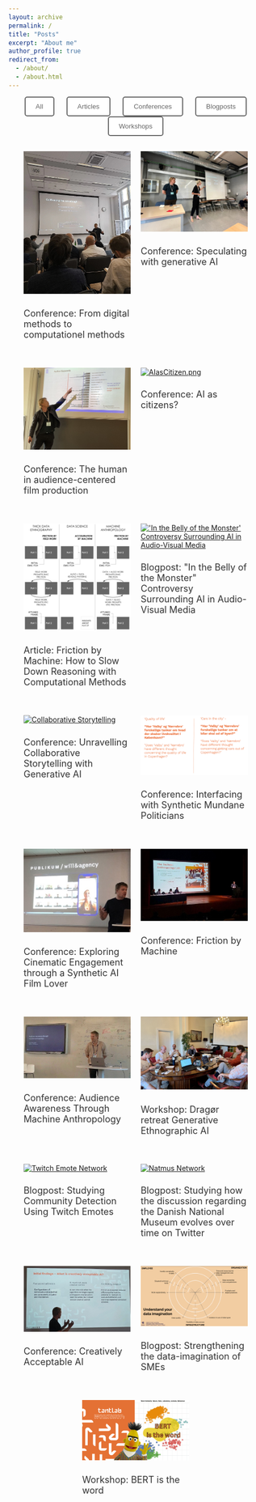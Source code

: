 ```yaml
---
layout: archive
permalink: /
title: "Posts"
excerpt: "About me"
author_profile: true
redirect_from: 
  - /about/
  - /about.html
---
```

<meta property="og:title" content="Johan Irving Søltoft" />
<meta property="og:type" content="website" />
<meta property="og:url" content="https://johansoltoft.github.io/" />
<meta property="og:image" content="https://johansoltoft.github.io/images/Bellyofthemonster.gif" />
<meta property="og:description" content="Blog" />

<style>
  /* Base styles for all devices */
  .container, .site-content {
    width: 100%;
    max-width: 100% !important;
    display: flex;
    flex-wrap: wrap;
    justify-content: space-around;
    margin: 0;
    padding: 0 20px; /* Optional: Add some padding */
    box-sizing: border-box;
  }

  .responsive-div {
    flex: 1 1 50%;
    max-width: 50%;
    box-sizing: border-box;
    padding: 10px;
    margin-bottom: 20px;
  }

  .large-div {
    flex: 1 1 100%;
    max-width: 100%;
    box-sizing: border-box;
    padding: 10px;
    margin-bottom: 20px;
  }

  .small-image {
    width: 50%;
    height: auto;
    display: block;
    margin: 0 auto 20px auto; /* Center align the image and add bottom margin */
  }

  img {
    width: 100%;
    height: auto;
  }

  h2 {
    font-size: 18px;
    font-weight: normal;
    color: #333;
  }

  /* Styles for devices with a max-width of 768px (tablets and mobile phones) */
  @media (max-width: 768px) {
    .responsive-div, .large-div {
      flex: 1 1 100%;
      max-width: 100%;
    }

    h2 {
      font-size: 16px;
    }

    .small-image {
      width: 75%; /* Make the image larger on smaller screens */
    }
  }

  /* Styles for the filter buttons */
  .filter-buttons {
    text-align: center;
    margin-bottom: 20px;
    font-family: Helvetica, Arial, sans-serif;
  }

  .filter-button {
    padding: 10px 20px;
    margin: 0 10px;
    cursor: pointer;
    background-color: white;
    color: #666666;
    border: 2px solid #666666;
    border-radius: 5px;
    font-family: Helvetica, Arial, sans-serif;
    transition: background-color 0.3s, color 0.3s;
  }

  .filter-button:hover {
    background-color: #666666;
    color: white;
  }
</style>

<div class="filter-buttons">
  <button class="filter-button" onclick="filterPosts('All')">All</button>
  <button class="filter-button" onclick="filterPosts('Article')">Articles</button>
  <button class="filter-button" onclick="filterPosts('Conference')">Conferences</button>
  <button class="filter-button" onclick="filterPosts('Blogpost')">Blogposts</button>
  <button class="filter-button" onclick="filterPosts('Workshop')">Workshops</button>
</div>

<div class="container">
  <div class="responsive-div post" data-category="Conference">
    <a href="https://johansoltoft.github.io/publications/2023-01-10-workshop-title-number-17.md/">
      <img src="/images/ISA-1.JPG" alt="ISA">
    </a>
    <h2>Conference: From digital methods to computationel methods</h2>
  </div>

  <div class="responsive-div post" data-category="Conference">
    <a href="https://johansoltoft.github.io/publications/2009-10-01-paper-title-number-15.md/">
      <img src="/images/EASA2024.jpg" alt="EASA">
    </a>
    <h2>Conference: Speculating with generative AI</h2>
  </div>

  <div class="responsive-div post" data-category="Conference">
    <a href="https://johansoltoft.github.io/publications/2009-10-01-paper-title-number-14.md/">
      <img src="/images/EASTS4s.jpg" alt="EASST/4s">
    </a>
    <h2>Conference: The human in audience-centered film production</h2>
  </div>

  <div class="responsive-div post" data-category="Conference">
    <a href="https://johansoltoft.github.io/publications/2015-10-01-paper-title-number-11.md/">
      <img src="/images/AIasCitizen.png" alt="AIasCitizen.png">
    </a>
    <h2>Conference: AI as citizens?</h2>
  </div>

  <div class="responsive-div post" data-category="Article">
    <a href="https://johansoltoft.github.io/publications/2010-10-01-paper-title-number-2.md/">
      <img src="/images/EPIC-computationelANTRO.png" alt="Diagram Computational Anthropology">
    </a>
    <h2>Article: Friction by Machine: How to Slow Down Reasoning with Computational Methods</h2>
  </div>

  <div class="responsive-div post" data-category="Blogpost">
    <a href="https://johansoltoft.github.io/publications/2015-10-01-paper-title-number-4.md/">
      <img src="/images/Bellyofthemonster.gif" alt="'In the Belly of the Monster' Controversy Surrounding AI in Audio-Visual Media">
    </a>
    <h2>Blogpost: "In the Belly of the Monster" Controversy Surrounding AI in Audio-Visual Media</h2>
  </div>

  <div class="responsive-div post" data-category="Conference">
    <a href="https://johansoltoft.github.io/talks/2012-03-01-talk-9">
      <img src="/images/D&D.png" alt="Collaborative Storytelling">
    </a>
    <h2>Conference: Unravelling Collaborative Storytelling with Generative AI</h2>
  </div>

  <div class="responsive-div post" data-category="Conference">
    <a href="https://johansoltoft.github.io/talks/2012-03-01-talk-7">
      <img src="/images/Syn-politicans.png" alt="Synthetic Politicians">
    </a>
    <h2>Conference: Interfacing with Synthetic Mundane Politicians</h2>
  </div>

  <div class="responsive-div post" data-category="Conference">
    <a href="https://johansoltoft.github.io/talks/2012-03-01-talk-10">
      <img src="/images/MASSHINE-syn.jpg" alt="SyntheticFiLM">
    </a>
    <h2>Conference: Exploring Cinematic Engagement through a Synthetic AI Film Lover</h2>
  </div>

  <div class="responsive-div post" data-category="Conference">
    <a href="https://johansoltoft.github.io/talks/2012-03-01-talk-1">
      <img src="/images/Epic2-646.jpg" alt="Conference">
    </a>
    <h2>Conference: Friction by Machine</h2>
  </div>

  <div class="responsive-div post" data-category="Conference">
    <a href="https://johansoltoft.github.io/talks/2014-02-01-talk-2">
      <img src="/images/EPIC1.jpg" alt="Epic10">
    </a>
    <h2>Conference: Audience Awareness Through Machine Anthropology</h2>
  </div>

  <div class="responsive-div post" data-category="Workshop">
    <a href="https://johansoltoft.github.io/publications/2009-10-01-paper-title-number-6.md/">
      <img src="/images/MASSHINE-retreat1.jpg" alt="Dragør retreat Generative Ethnographic AI">
    </a>
    <h2>Workshop: Dragør retreat Generative Ethnographic AI</h2>
  </div>

  <div class="responsive-div post" data-category="Blogpost">
    <a href="https://johansoltoft.github.io/publications/2015-10-01-paper-title-number-3.md/">
      <img src="/images/twitchnetwork.png" alt="Twitch Emote Network">
    </a>
    <h2>Blogpost: Studying Community Detection Using Twitch Emotes</h2>
  </div>

  <div class="responsive-div post" data-category="Blogpost">
    <a href="https://johansoltoft.github.io/publications/2015-10-01-paper-title-number-5.md/">
      <img src="/images/a1a4033a-e5ea-494a-a06f-7b8bde5c1a81.gif" alt="Natmus Network">
    </a>
    <h2>Blogpost: Studying how the discussion regarding the Danish National Museum evolves over time on Twitter</h2>
  </div>

  <div class="responsive-div post" data-category="Conference">
    <a href="https://johansoltoft.github.io/talks/2014-03-01-talk-3">
      <img src="/images/NordicSTS.jpg" alt="NordicSTS">
    </a>
    <h2>Conference: Creatively Acceptable AI</h2>
  </div>

  <div class="responsive-div post" data-category="Blogpost">
    <a href="https://johansoltoft.github.io/publications/2009-10-01-paper-title-number-1.md/">
      <img src="/images/dataimaga.png" alt="Data Imagination Diagram">
    </a>
    <h2>Blogpost: Strengthening the data-imagination of SMEs</h2>
  </div>

  <div class="responsive-div post" data-category="Workshop">
    <a href="https://johansoltoft.github.io/talks/2012-03-01-talk-4">
      <img src="/images/bertistheword(1).png" alt="Bert is the word">
    </a>
    <h2>Workshop: BERT is the word</h2>
  </div>
</div>


<script>
  function filterPosts(category) {
    const posts = document.querySelectorAll('.post');
    posts.forEach(post => {
      if (category === 'All' || post.dataset.category === category) {
        post.style.display = 'block';
      } else {
        post.style.display = 'none';
      }
    });
  }
</script>
